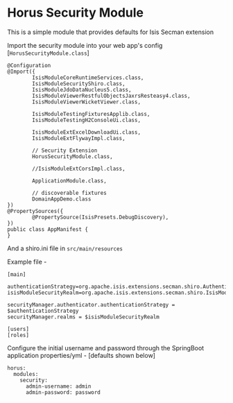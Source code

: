 # Horus Security Module  

This is a simple module that provides defaults for Isis Secman extension  

Import the security module into your web app's config [`HorusSecurityModule.class`]  

```
@Configuration
@Import({
        IsisModuleCoreRuntimeServices.class,
        IsisModuleSecurityShiro.class,
        IsisModuleJdoDataNucleus5.class,
        IsisModuleViewerRestfulObjectsJaxrsResteasy4.class,
        IsisModuleViewerWicketViewer.class,

        IsisModuleTestingFixturesApplib.class,
        IsisModuleTestingH2ConsoleUi.class,

        IsisModuleExtExcelDownloadUi.class,
        IsisModuleExtFlywayImpl.class,
        
        // Security Extension
        HorusSecurityModule.class,
        
        //IsisModuleExtCorsImpl.class,

        ApplicationModule.class,

        // discoverable fixtures
        DomainAppDemo.class
})
@PropertySources({
        @PropertySource(IsisPresets.DebugDiscovery),
})
public class AppManifest {
}
```


And a shiro.ini file in `src/main/resources`  

Example file -  

```
[main]

authenticationStrategy=org.apache.isis.extensions.secman.shiro.AuthenticationStrategyForIsisModuleSecurityRealm
isisModuleSecurityRealm=org.apache.isis.extensions.secman.shiro.IsisModuleExtSecmanShiroRealm

securityManager.authenticator.authenticationStrategy = $authenticationStrategy
securityManager.realms = $isisModuleSecurityRealm

[users]
[roles]
```

Configure the initial username and password through the SpringBoot application properties/yml - [defaults shown below]  

```
horus:
  modules:
    security:
      admin-username: admin
      admin-password: password
```